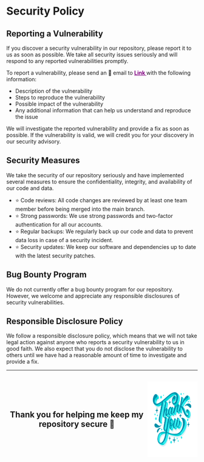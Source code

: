 # Security Policy

## Reporting a Vulnerability
If you discover a security vulnerability in our repository, please report it to us as soon as possible. We take all security issues seriously and will respond to any reported vulnerabilities promptly.

To report a vulnerability, please send an 📧 email to <a href="mailto:shrikumarsharma1998@gmail.com" style="color:purple; font-weight:bold"> Link </a> with the following information:

- Description of the vulnerability
- Steps to reproduce the vulnerability
- Possible impact of the vulnerability
- Any additional information that can help us understand and reproduce the issue

We will investigate the reported vulnerability and provide a fix as soon as possible. If the vulnerability is valid, we will credit you for your discovery in our security advisory.

## Security Measures
We take the security of our repository seriously and have implemented several measures to ensure the confidentiality, integrity, and availability of our code and data.

- ⭐ Code reviews: All code changes are reviewed by at least one team member before being merged into the main branch.
- ⭐ Strong passwords: We use strong passwords and two-factor authentication for all our accounts.
- ⭐ Regular backups: We regularly back up our code and data to prevent data loss in case of a security incident.
- ⭐ Security updates: We keep our software and dependencies up to date with the latest security patches.

## Bug Bounty Program
We do not currently offer a bug bounty program for our repository. However, we welcome and appreciate any responsible disclosures of security vulnerabilities.

## Responsible Disclosure Policy
We follow a responsible disclosure policy, which means that we will not take legal action against anyone who reports a security vulnerability to us in good faith. We also expect that you do not disclose the vulnerability to others until we have had a reasonable amount of time to investigate and provide a fix.

---

<div align="center" style="display: flex; align-items: center; margin:auto; justify-content:center; text-decoration: none;">
 <h2>Thank you for helping me keep my repository secure 🐼</h2>
    <a href="https://bit.ly/3HO1sCn" target="_blank" style="cursor: pointer; margin-top:15px;"><img src="https://github.com/shreesharma07/shreesharma07/blob/production/Images/Background/thank-you-no-bg.png" style="width:auto; height:200px;"></a><br><br>
</div>
